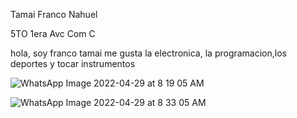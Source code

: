 Tamai Franco Nahuel

5TO 1era Avc Com C

hola, soy franco tamai me gusta la electronica, la programacion,los deportes y tocar instrumentos

![WhatsApp Image 2022-04-29 at 8 19 05 AM](https://user-images.githubusercontent.com/81964901/165936775-f1f23f97-814c-4550-b1df-09060622b354.jpeg)

![WhatsApp Image 2022-04-29 at 8 33 05 AM](https://user-images.githubusercontent.com/81964901/165936881-75bd20d6-d0ad-49c9-be23-688e764be28f.jpeg)


